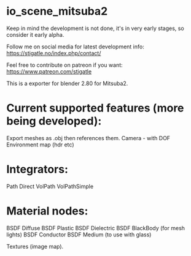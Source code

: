 # io_scene_mitsuba2
Keep in mind the development is not done, it's in very early stages, so consider it early alpha.

Follow me on social media for latest development info:
https://stigatle.no/index.php/contact/

Feel free to contribute on patreon if you want:
https://www.patreon.com/stigatle

This is a exporter for blender 2.80 for Mitsuba2.

# Current supported features (more being developed):
Export meshes as .obj then references them.
Camera - with DOF
Environment map (hdr etc)

# Integrators:
Path
Direct
VolPath
VolPathSimple

# Material nodes:
BSDF Diffuse
BSDF Plastic
BSDF Dielectric
BSDF BlackBody (for mesh lights)
BSDF Conductor
BSDF Medium (to use with glass)

Textures (image map).
